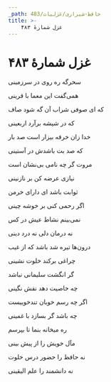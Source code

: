 ```yaml
---
_path: حافظ-شیرازی/غزلیات/483
title: >-
    غزل شمارهٔ ۴۸۳
---
```

# غزل شمارهٔ ۴۸۳

<div class="b" id="bn1"><div class="m1"><p>سحرگه ره روی در سرزمینی</p></div>
<div class="m2"><p>همی‌گفت این معما با قرینی</p></div></div>
<div class="b" id="bn2"><div class="m1"><p>که ای صوفی شراب آن گه شود صاف</p></div>
<div class="m2"><p>که در شیشه برآرد اربعینی</p></div></div>
<div class="b" id="bn3"><div class="m1"><p>خدا زان خرقه بیزار است صد بار</p></div>
<div class="m2"><p>که صد بت باشدش در آستینی</p></div></div>
<div class="b" id="bn4"><div class="m1"><p>مروت گر چه نامی بی‌نشان است</p></div>
<div class="m2"><p>نیازی عرضه کن بر نازنینی</p></div></div>
<div class="b" id="bn5"><div class="m1"><p>ثوابت باشد ای دارای خرمن</p></div>
<div class="m2"><p>اگر رحمی کنی بر خوشه چینی</p></div></div>
<div class="b" id="bn6"><div class="m1"><p>نمی‌بینم نشاط عیش در کس</p></div>
<div class="m2"><p>نه درمان دلی نه درد دینی</p></div></div>
<div class="b" id="bn7"><div class="m1"><p>درون‌ها تیره شد باشد که از غیب</p></div>
<div class="m2"><p>چراغی برکند خلوت نشینی</p></div></div>
<div class="b" id="bn8"><div class="m1"><p>گر انگشت سلیمانی نباشد</p></div>
<div class="m2"><p>چه خاصیت دهد نقش نگینی</p></div></div>
<div class="b" id="bn9"><div class="m1"><p>اگر چه رسم خوبان تندخوییست</p></div>
<div class="m2"><p>چه باشد گر بسازد با غمینی</p></div></div>
<div class="b" id="bn10"><div class="m1"><p>ره میخانه بنما تا بپرسم</p></div>
<div class="m2"><p>مآل خویش را از پیش بینی</p></div></div>
<div class="b" id="bn11"><div class="m1"><p>نه حافظ را حضور درس خلوت</p></div>
<div class="m2"><p>نه دانشمند را علم الیقینی</p></div></div>

